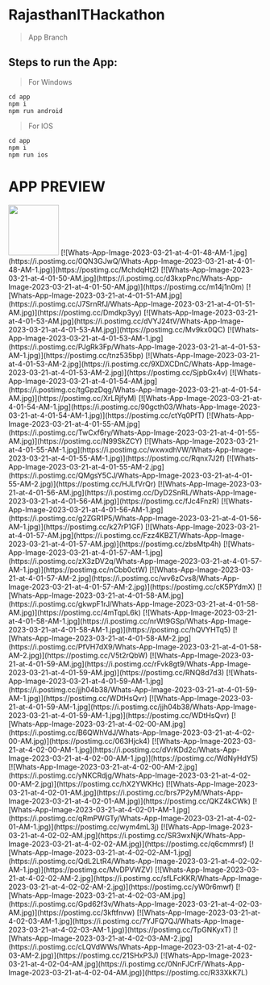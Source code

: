 # RajasthanITHackathon
  > App Branch

## Steps to run the App:

> For Windows
```
cd app
npm i
npm run android
```

> For IOS
```
cd app
npm i
npm run ios
```

# APP PREVIEW
<img src="https://i.postimg.cc/bJF5mNxR/Whats-App-Image-2023-03-21-at-4-01-48-AM.jpg" width = "100">
[![Whats-App-Image-2023-03-21-at-4-01-48-AM-1.jpg](https://i.postimg.cc/0QN3GJwQ/Whats-App-Image-2023-03-21-at-4-01-48-AM-1.jpg)](https://postimg.cc/MchdqHt2)
[![Whats-App-Image-2023-03-21-at-4-01-50-AM.jpg](https://i.postimg.cc/d3kxpPnc/Whats-App-Image-2023-03-21-at-4-01-50-AM.jpg)](https://postimg.cc/m14j1n0m)
[![Whats-App-Image-2023-03-21-at-4-01-51-AM.jpg](https://i.postimg.cc/J7SrnRfJ/Whats-App-Image-2023-03-21-at-4-01-51-AM.jpg)](https://postimg.cc/Dmdkp3yy)
[![Whats-App-Image-2023-03-21-at-4-01-53-AM.jpg](https://i.postimg.cc/dVYJ24tV/Whats-App-Image-2023-03-21-at-4-01-53-AM.jpg)](https://postimg.cc/Mv9kx0QC)
[![Whats-App-Image-2023-03-21-at-4-01-53-AM-1.jpg](https://i.postimg.cc/PJgRk3Fp/Whats-App-Image-2023-03-21-at-4-01-53-AM-1.jpg)](https://postimg.cc/tnz535bp)
[![Whats-App-Image-2023-03-21-at-4-01-53-AM-2.jpg](https://i.postimg.cc/9XDXCDnC/Whats-App-Image-2023-03-21-at-4-01-53-AM-2.jpg)](https://postimg.cc/SjpbGx4v)
[![Whats-App-Image-2023-03-21-at-4-01-54-AM.jpg](https://i.postimg.cc/tgGpzDqg/Whats-App-Image-2023-03-21-at-4-01-54-AM.jpg)](https://postimg.cc/XrLRjfyM)
[![Whats-App-Image-2023-03-21-at-4-01-54-AM-1.jpg](https://i.postimg.cc/90gcth03/Whats-App-Image-2023-03-21-at-4-01-54-AM-1.jpg)](https://postimg.cc/ctYq0PfT)
[![Whats-App-Image-2023-03-21-at-4-01-55-AM.jpg](https://i.postimg.cc/TwCxf6ry/Whats-App-Image-2023-03-21-at-4-01-55-AM.jpg)](https://postimg.cc/N99SkZCY)
[![Whats-App-Image-2023-03-21-at-4-01-55-AM-1.jpg](https://i.postimg.cc/wxwxdhVW/Whats-App-Image-2023-03-21-at-4-01-55-AM-1.jpg)](https://postimg.cc/Rqnx7J2f)
[![Whats-App-Image-2023-03-21-at-4-01-55-AM-2.jpg](https://i.postimg.cc/QMgsY5CJ/Whats-App-Image-2023-03-21-at-4-01-55-AM-2.jpg)](https://postimg.cc/HJLfVrQr)
[![Whats-App-Image-2023-03-21-at-4-01-56-AM.jpg](https://i.postimg.cc/DyD2SnRL/Whats-App-Image-2023-03-21-at-4-01-56-AM.jpg)](https://postimg.cc/fJc4FnzR)
[![Whats-App-Image-2023-03-21-at-4-01-56-AM-1.jpg](https://i.postimg.cc/g2ZGR1P5/Whats-App-Image-2023-03-21-at-4-01-56-AM-1.jpg)](https://postimg.cc/k27rP1GF)
[![Whats-App-Image-2023-03-21-at-4-01-57-AM.jpg](https://i.postimg.cc/Fzz4KBZT/Whats-App-Image-2023-03-21-at-4-01-57-AM.jpg)](https://postimg.cc/zbsMtp4h)
[![Whats-App-Image-2023-03-21-at-4-01-57-AM-1.jpg](https://i.postimg.cc/zX3zDV2q/Whats-App-Image-2023-03-21-at-4-01-57-AM-1.jpg)](https://postimg.cc/nCbb0ctW)
[![Whats-App-Image-2023-03-21-at-4-01-57-AM-2.jpg](https://i.postimg.cc/wv6zCvs8/Whats-App-Image-2023-03-21-at-4-01-57-AM-2.jpg)](https://postimg.cc/cK5PYdmX)
[![Whats-App-Image-2023-03-21-at-4-01-58-AM.jpg](https://i.postimg.cc/gkwpF1rJ/Whats-App-Image-2023-03-21-at-4-01-58-AM.jpg)](https://postimg.cc/4mTqpL6k)
[![Whats-App-Image-2023-03-21-at-4-01-58-AM-1.jpg](https://i.postimg.cc/nrWt9GSp/Whats-App-Image-2023-03-21-at-4-01-58-AM-1.jpg)](https://postimg.cc/hQVYHTq5)
[![Whats-App-Image-2023-03-21-at-4-01-58-AM-2.jpg](https://i.postimg.cc/PfVH7dX9/Whats-App-Image-2023-03-21-at-4-01-58-AM-2.jpg)](https://postimg.cc/V5t2rQbW)
[![Whats-App-Image-2023-03-21-at-4-01-59-AM.jpg](https://i.postimg.cc/rFvk8gt9/Whats-App-Image-2023-03-21-at-4-01-59-AM.jpg)](https://postimg.cc/RNQ8d7d3)
[![Whats-App-Image-2023-03-21-at-4-01-59-AM-1.jpg](https://i.postimg.cc/jjh04b38/Whats-App-Image-2023-03-21-at-4-01-59-AM-1.jpg)](https://postimg.cc/WDtHsQvr)
[![Whats-App-Image-2023-03-21-at-4-01-59-AM-1.jpg](https://i.postimg.cc/jjh04b38/Whats-App-Image-2023-03-21-at-4-01-59-AM-1.jpg)](https://postimg.cc/WDtHsQvr)
[![Whats-App-Image-2023-03-21-at-4-02-00-AM.jpg](https://i.postimg.cc/B6QWhVdJ/Whats-App-Image-2023-03-21-at-4-02-00-AM.jpg)](https://postimg.cc/063Hjck4)
[![Whats-App-Image-2023-03-21-at-4-02-00-AM-1.jpg](https://i.postimg.cc/dVrKDd2c/Whats-App-Image-2023-03-21-at-4-02-00-AM-1.jpg)](https://postimg.cc/WdNyHdY5)
[![Whats-App-Image-2023-03-21-at-4-02-00-AM-2.jpg](https://i.postimg.cc/yNKCRdjg/Whats-App-Image-2023-03-21-at-4-02-00-AM-2.jpg)](https://postimg.cc/hX2YWKHc)
[![Whats-App-Image-2023-03-21-at-4-02-01-AM.jpg](https://i.postimg.cc/brs7P2yM/Whats-App-Image-2023-03-21-at-4-02-01-AM.jpg)](https://postimg.cc/QKZ4kCWk)
[![Whats-App-Image-2023-03-21-at-4-02-01-AM-1.jpg](https://i.postimg.cc/qRmPWGTy/Whats-App-Image-2023-03-21-at-4-02-01-AM-1.jpg)](https://postimg.cc/wym4mL3j)
[![Whats-App-Image-2023-03-21-at-4-02-02-AM.jpg](https://i.postimg.cc/SR3wxNjK/Whats-App-Image-2023-03-21-at-4-02-02-AM.jpg)](https://postimg.cc/q6cmmrsf)
[![Whats-App-Image-2023-03-21-at-4-02-02-AM-1.jpg](https://i.postimg.cc/QdL2LtR4/Whats-App-Image-2023-03-21-at-4-02-02-AM-1.jpg)](https://postimg.cc/MvDPVWZV)
[![Whats-App-Image-2023-03-21-at-4-02-02-AM-2.jpg](https://i.postimg.cc/sfLFcKKR/Whats-App-Image-2023-03-21-at-4-02-02-AM-2.jpg)](https://postimg.cc/yW0r6mwf)
[![Whats-App-Image-2023-03-21-at-4-02-03-AM.jpg](https://i.postimg.cc/Gpd62f3v/Whats-App-Image-2023-03-21-at-4-02-03-AM.jpg)](https://postimg.cc/3kftfnvw)
[![Whats-App-Image-2023-03-21-at-4-02-03-AM-1.jpg](https://i.postimg.cc/7YJFQ7QJ/Whats-App-Image-2023-03-21-at-4-02-03-AM-1.jpg)](https://postimg.cc/TpGNKyxT)
[![Whats-App-Image-2023-03-21-at-4-02-03-AM-2.jpg](https://i.postimg.cc/cLQVdWWs/Whats-App-Image-2023-03-21-at-4-02-03-AM-2.jpg)](https://postimg.cc/21SHxP3J)
[![Whats-App-Image-2023-03-21-at-4-02-04-AM.jpg](https://i.postimg.cc/0NnFJCrF/Whats-App-Image-2023-03-21-at-4-02-04-AM.jpg)](https://postimg.cc/R33XkK7L)

